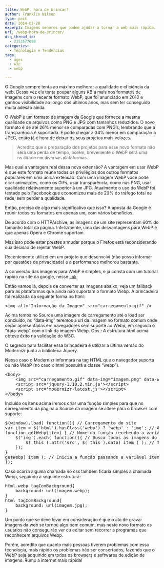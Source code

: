 ```yaml
---
title: WebP, hora de brincar?
author: Franklin Nilson
type: post
date: 2014-02-28
excerpt: Imagens menores que podem ajudar a tornar a web mais rápida.
url: /webp-hora-de-brincar/
dsq_thread_id:
  - 2153677098
categories:
  - Tecnologia e Tendências
tags:
  - ages
  - w3c
  - webp

---
```

O Google sempre tenta ao máximo melhorar a qualidade e eficiência da web. Dessa vez ele tenta poupar alguns KB a mais nos formatos de imagens com o recente formato WebP, que foi anunciado em 2010 e ganhou visibilidade ao longo dos últimos anos, mas sem ter conseguido muita adesão ainda.

O WebP é um formato de imagem da Google que fornece a mesma qualidade de arquivos como PNG e JPG com tamanhos reduzidos. O novo formato é de até 26% menor se comparadas com PNG&#8217;s, lembrando que a transparência é suportada. E pode chegar a 34% menor em comparação a JPEG, então já é hora de deixar os seus projetos mais velozes.

> Acredito que a preparação dos projetos para esse novo formato não será uma perda de tempo, porém, brevemente o WebP será uma realidade em diversas plataformas.

Mas qual a vantagem real dessa nova extensão? A vantagem em usar WebP é que este formato reúne todos os privilégios dos outros formatos populares em uma única extensão. Com uma imagem WebP você pode criar animações, como os GIFs, usar transparência, como nas PNG, usar qualidade relativamente superior à um JPG. Atualmente o uso do WebP foi testado pelo Facebook que economizou mais de 20% do tráfego total na rede, sem perder a qualidade.

Então, precisa de algo mais significativo que isso? A aposta da Google é reunir todos os formatos em apenas um, com vários benefícios.

De acordo com o HTTPArchive, as imagens de um site representam 60% do tamanho total da página. Infelizmente, uma das desvantagens para WebP é que apenas Opera e Chrome suportam.
  
Mas isso pode estar prestes a mudar porque o Firefox está reconsiderando sua decisão de rejeitar WebP. 

Recentemente utilizei em um projeto que desenvolvi (não posso informar por questões de privacidade) e a performance melhorou bastante.

A conversão das imagens para WebP é simples, e já consta com um tutorial rápido no site da google, nesse  [link][1]

Então vamos lá, depois de converter as imagens abaixo, veja um fallback para as plataformas que ainda não suportam o formato Webp. A brincadeira foi realizada da seguinte forma no html:

<pre class="lang-html">&lt;img alt="Informação da Imagem" src="carregamento.gif" /&gt;</pre>

Acima temos no Source uma imagem de carregamento até o load ser concluído, no &#8220;data-img&#8221; teremos a url da imagem no formato comum onde serão apresentadas em navegadores sem suporte ao Webp, em seguida o &#8220;data-webp&#8221; com o link da imagem Webp. Obs.: A estrutura html acima obteve êxito na validação do W3C.

O segredo para facilitar essa brincadeira é utilizar a última versão do Modernizr junto a biblioteca Jquery.
  
Nesse caso o Modernizr informará na tag HTML que o navegador suporta ou não WebP (no caso o html possuirá a classe &#8220;webp&#8221;).

<pre class="lang-html">&lt;body&gt;
	&lt;img src="carregamento.gif" data-img="imagem.png" data-webp="imagem.webp" alt="Informação da Imagem" /&gt;
	&lt;script src='jquery-1.10.2.min.js'&gt;&lt;/script&gt;
	&lt;script src='modernizr-latest.js'&gt;&lt;/script&gt;
&lt;/body&gt;
</pre>

Incluído os itens acima iremos criar uma função simples para que no carregamento da página o Source da imagem se altere para o browser com suporte:

<pre class="lang-javascript">$(window).load( function(){ // Carregamento do site
var item = $('html').hasClass('webp') ? 'webp' : 'img'; // Atribui o valor a variável item
function getWebp(item) { // Nome da função recebendo a variável item
	$('img').each( function(){ // Busca todas as imagens do site
		$( this ).attr('src', $( this ).data( item ) ); // Trocará o Source da imagem
	});
}
getWebp( item ); // Inicia a função passando a variável item como o parâmetro 
});
</pre>

Caso ocorra alguma chamada no css também ficaria simples a chamada Webp, seguindo a seguinte estrutura:

<pre class="lang-css">html.webp tagComBackground{
	background: url(imagem.webp);
}
html tagComBackground{
	background: url(imagem.jpg);
}</pre>

Um ponto que se deve levar em consideração é que o ato de gravar imagens da web se tornou algo bem comum, mas neste novo formato os usuários não conseguirão ver ou editar sem recorrer a programas que reconhecem arquivos Webp.

Porém, acredito que quanto mais pessoas tiverem problemas com essa tecnologia, mais rápido os problemas irão ser consertados, fazendo que o WebP seja adquirido em todos os browsers e softwares de edição de imagens. Rumo a internet mais rápida!

 [1]: https://developers.google.com/speed/webp/docs/precompiled?hl=pt-BR
